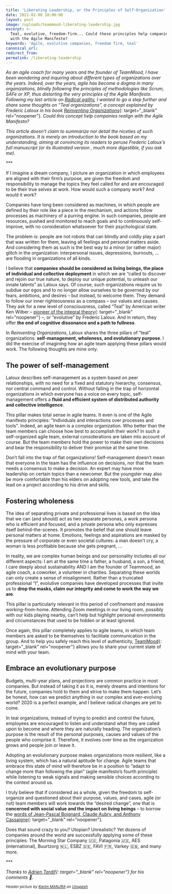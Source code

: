 ```yaml
---
title: 'Liberating Leadership, or the Principles of Self-Organization'
date: 2021-02-08 10:00:00
layout: post
image: /uploads/teammood-liberating-leadership.jpg
excerpt: >-
  Teal, evolutive, freedom-firm... Could these principles help companies realign
  with the Agile Manifesto?
keywords: 'Agile, evolutive companies, freedom firm, teal'
canonical_url:
redirect_from:
permalink: /liberating-leadership
---
```


*As an agile coach for many years and the founder of TeamMood, I have been wondering and inquiring about different types of organizations over the years. Indeed, over the years, agile has become a dogma in many organizations, blindly following the principles of methodologies like Scrum, SAFe or XP, thus distorting the very principles of the Agile Manifesto. Following my last article on&nbsp;*[*Radical agility*](https://blog.teammood.com/radical-agility)*, I wanted to go a step further and share some thoughts on “Teal organizations”, a concept explained by Frederic Laloux in his book&nbsp;*[*Reinventing Organizations*](https://www.reinventingorganizations.com/){: target="_blank" rel="noopener"}*. Could this concept help companies realign with the Agile Manifesto?*

*This article doesn’t claim to summarize nor detail the niceties of such organizations. It is merely an introduction to the book based on my understanding, aiming at convincing its readers to peruse Frederic Laloux’s full manuscript (or its illustrated version , much more digestible, if you ask me).*

<style type="text/css">div.a {
	text-align: center;

\*\*\*\*\*\*\*\*\*\*\*\*\*\*
}</style>

\*\*\*

If I imagine a dream company, I picture an organization in which employees are aligned with their firm’s purpose, are given the freedom and responsibility to manage the topics they feel called for and are encouraged to be their true selves at work. How would such a company work? And would it work?

Companies have long been considered as machines, in which people are defined by their role like a piece in the mechanism, and actions follow processes as machinery of a purring engine. In such companies, people are resources, pushed and monitored to reach goals and to continuously self-improve, with no consideration whatsoever for their psychological state.&nbsp;

The problem is: people are not robots that can blindly and coldly play a part that was written for them, leaving all feelings and personal matters aside. And considering them as such is the best way to a minor (or rather major) glitch in the organization: interpersonal issues, depressions, burnouts, … are flooding in organizations of all kinds.&nbsp;

I believe that **companies should be considered as living beings, the place of individual and collective deployment** in which we are “called to discover and rejoin our true nature, to deploy our unique potential, to unleash our innate talents” as Laloux says. Of course, such organizations require us to subdue our egos and to no longer allow ourselves to be governed by our fears, ambitions, and desires – but instead, to welcome them. They demand to follow our inner righteousness as a compass – our values and causes. They ask for a new level of consciousness, called “Teal” by American writer Ken Wilber – [pioneer of the integral theory](https://www.kenwilberfund.org/integral-theory/){: target="_blank" rel="noopener"} –, or “evolutive” by Frederic Laloux. And in return, they offer **the end of cognitive dissonance and a path to fullness**.&nbsp;

In *Reinventing Organizations*, Laloux shares the three pillars of “teal” organizations: **self-management, wholeness, and evolutionary purpose**. I did the exercise of imagining how an agile team applying these pillars would work. The following thoughts are mine only.

## **The power of self-management**

Laloux describes self-management as a system based on peer relationships, with no need for a fixed and statutory hierarchy, consensus, nor central command and control. Without falling in the trap of horizontal organizations in which everyone has a voice on every topic, self-management offers a **fluid and efficient system of distributed authority and collective intelligence**.

This pillar makes total sense in agile teams. It even is one of the Agile manifesto principles: "Individuals and interactions over processes and tools". Indeed, an agile team is a complex organization. Who better than the team members can choose how best to accomplish their work? In such a self-organized agile team, external considerations are taken into account of course. But the team members hold the power to make their own decisions and bear the responsibility to deliver their promise at the same time. &nbsp;&nbsp;

Don’t fall into the trap of flat organizations\! Self-management doesn’t mean that everyone in the team has the influence on decisions, nor that the team needs a consensus to make a decision. An expert may have more leadership on certain topics than a newcomer. But the youngster may also be more comfortable than his elders on adopting new tools, and take the lead on a project according to his drive and skills.

## **Fostering wholeness**

The idea of separating private and professional lives is based on the idea that we can (and should) act as two separate personas, a work persona who is efficient and focused, and a private persona who only expresses itself behind-the-scenes. It promotes the belief that one should leave personal matters at home. Emotions, feelings and aspirations are masked by the pressure of corporate or even societal cultures: a man doesn't cry, a woman is less profitable because she gets pregnant, …&nbsp;

In reality, we are complex human beings and our personality includes all our different aspects: I am at the same time a father, a husband, a son, a friend, I care deeply about sustainability AND I am the founder of Teammood, an agile coach, a coworker, a volunteer in charities. Separating these worlds can only create a sense of misalignment. Rather than a truncated professional “I”, evolutive companies have developed processes that invite us to **drop the masks, claim our integrity and come to work the way we are**.

This pillar is particularly relevant in this period of confinement and massive working-from-home. Attending Zoom meetings in our living room, possibly with our kids playing nearby, can’t help but highlight personal environments and circumstances that used to be hidden or at least ignored.

Once again, this pillar completely applies to agile teams, in which team members are asked to be themselves to facilitate communication in the group. And to help you safely reach this level of authenticity, [TeamMood](https://www.teammood.com/en?utm_campaign=blog-liberating-leadership&amp;utm_medium=post&amp;utm_source=blog){: target="_blank" rel="noopener"} allows you to share your current state of mind with your team.

## **Embrace an evolutionary purpose**

Budgets, multi-year plans, and projections are common practice in most companies. But instead of taking it as it is, merely dreams and intentions for the future, companies hold to them and strive to make them happen. Let’s be honest, how can we predict anything in our complex and ever-evolving world? 2020 is a perfect example, and I believe radical changes are yet to come.&nbsp;

In teal organizations, instead of trying to predict and control the future, employees are encouraged to listen and understand what they are called upon to become and where they are naturally heading. The organization’s purpose is the result of the personal purposes, causes and values of the people who comprise it. Therefore, it evolves over time as the organization grows and people join or leave it.&nbsp;

Adopting an evolutionary purpose makes organizations more resilient, like a living system, which has a natural aptitude for change. Agile teams that embrace this state of mind will therefore be in a position to “adapt to change more than following the plan” (agile manifesto’s fourth principle) while listening to weak signals and making sensible choices according to the context around us.&nbsp;

I truly believe that if considered as a whole, given the freedom to self-organize and questioned about their purpose, values, and cases, agile (or not) team members will work towards the “desired change”, one that is **concerned with social value and the impact on living beings** – to borrow the [words of Jean-Pascal Boignard, Claude Aubry, and Anthony Cassaigne](https://blog.teammood.com/radical-agility){: target="_blank" rel="noopener"}.

Does that sound crazy to you? Utopian? Unrealistic? Yet dozens of companies around the world are successfully applying some of these principles: The Morning Star Company 🇺🇸, Patagonia 🇺🇸, AES (international), Buurtzorg 🇳🇱, ESBZ 🇩🇪, FAVI 🇫🇷, Varkey 🇬🇧, and many more.&nbsp;

\*\*\*

<style type="text/css">div.a {
	text-align: center;

\*\*\*\*\*\*\*\*\*\*\*\*\*\*
}</style>

*Thanks to [Adrien Tardif](https://www.linkedin.com/in/adrien-tardif-3127302a/){: target="_blank" rel="noopener"} for his comments 🙏.*

<small><em>Header picture by </em></small><small><em><a target="_blank" rel="nofollow" href="https://unsplash.com/@karim_manjra?utm_source=unsplash&amp;utm_medium=referral&amp;utm_content=creditCopyText">Karim MANJRA</a> on <a target="_blank" rel="nofollow" href="https://unsplash.com/?utm_source=unsplash&amp;utm_medium=referral&amp;utm_content=creditCopyText">Unspash</a></em></small>
